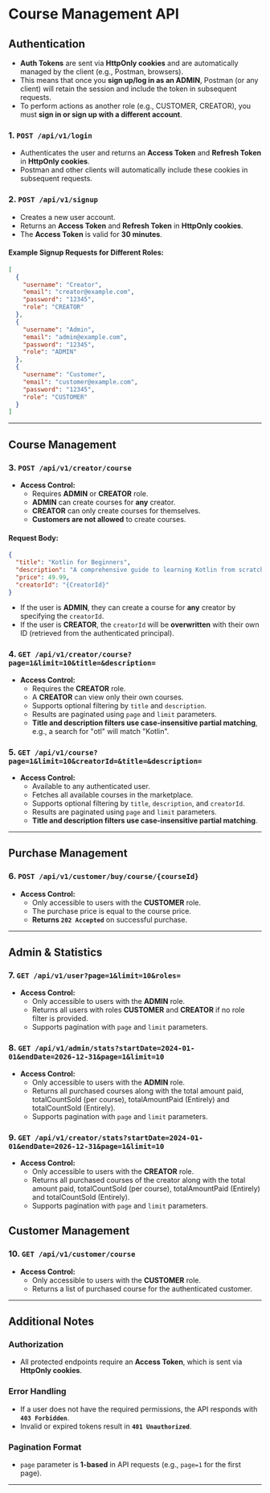 # **Course Management API**


## **Authentication**


- **Auth Tokens** are sent via **HttpOnly cookies** and are automatically managed by the client (e.g., Postman, browsers).
- This means that once you **sign up/log in as an ADMIN**, Postman (or any client) will retain the session and include the token in subsequent requests.
- To perform actions as another role (e.g., CUSTOMER, CREATOR), you must **sign in or sign up with a different account**.


### **1. `POST /api/v1/login`**
- Authenticates the user and returns an **Access Token** and **Refresh Token** in **HttpOnly cookies**.
- Postman and other clients will automatically include these cookies in subsequent requests.

### **2. `POST /api/v1/signup`**
- Creates a new user account.
- Returns an **Access Token** and **Refresh Token** in **HttpOnly cookies**.
- The **Access Token** is valid for **30 minutes**.



#### **Example Signup Requests for Different Roles:**

```json
[
  {
    "username": "Creator",
    "email": "creator@example.com",
    "password": "12345",
    "role": "CREATOR"
  },
  {
    "username": "Admin",
    "email": "admin@example.com",
    "password": "12345",
    "role": "ADMIN"
  },
  {
    "username": "Customer",
    "email": "customer@example.com",
    "password": "12345",
    "role": "CUSTOMER"
  }
]
```

---

## **Course Management**

### **3. `POST /api/v1/creator/course`**
- **Access Control:**
  - Requires **ADMIN** or **CREATOR** role.
  - **ADMIN** can create courses for **any** creator.
  - **CREATOR** can only create courses for themselves.
  - **Customers are not allowed** to create courses.

#### **Request Body:**

```json
{
  "title": "Kotlin for Beginners",
  "description": "A comprehensive guide to learning Kotlin from scratch.",
  "price": 49.99,
  "creatorId": "{CreatorId}"
}
```

- If the user is **ADMIN**, they can create a course for **any** creator by specifying the `creatorId`.
- If the user is **CREATOR**, the `creatorId` will be **overwritten** with their own ID (retrieved from the authenticated principal).

### **4. `GET /api/v1/creator/course?page=1&limit=10&title=&description=`**
- **Access Control:**
  - Requires the **CREATOR** role.
  - A **CREATOR** can view only their own courses.
  - Supports optional filtering by `title` and `description`.
  - Results are paginated using `page` and `limit` parameters.
  - **Title and description filters use case-insensitive partial matching**, e.g., a search for "otl" will match "Kotlin".

### **5. `GET /api/v1/course?page=1&limit=10&creatorId=&title=&description=`**
- **Access Control:**
  - Available to any authenticated user.
  - Fetches all available courses in the marketplace.
  - Supports optional filtering by `title`, `description`, and `creatorId`.
  - Results are paginated using `page` and `limit` parameters.
  - **Title and description filters use case-insensitive partial matching**.

---

## **Purchase Management**

### **6. `POST /api/v1/customer/buy/course/{courseId}`**
- **Access Control:**
  - Only accessible to users with the **CUSTOMER** role.
  - The purchase price is equal to the course price.
  - **Returns `202 Accepted`** on successful purchase.

---

## **Admin & Statistics**

### **7. `GET /api/v1/user?page=1&limit=10&roles=`**
- **Access Control:**
  - Only accessible to users with the **ADMIN** role.
  - Returns all users with roles **CUSTOMER** and **CREATOR** if no role filter is provided.
  - Supports pagination with `page` and `limit` parameters.

### **8. `GET /api/v1/admin/stats?startDate=2024-01-01&endDate=2026-12-31&page=1&limit=10`**
- **Access Control:**
  - Only accessible to users with the **ADMIN** role.
  - Returns all purchased courses along with the total amount paid, totalCountSold (per course), totalAmountPaid (Entirely) and totalCountSold (Entirely).
  - Supports pagination with `page` and `limit` parameters.

### **9. `GET /api/v1/creator/stats?startDate=2024-01-01&endDate=2026-12-31&page=1&limit=10`**
- **Access Control:**
  - Only accessible to users with the **CREATOR** role.
  - Returns all purchased courses of the creator along with the total amount paid, totalCountSold (per course), totalAmountPaid (Entirely) and totalCountSold (Entirely).
  - Supports pagination with `page` and `limit` parameters.

## **Customer Management**

### **10. `GET /api/v1/customer/course`**
- **Access Control:**
  - Only accessible to users with the **CUSTOMER** role.
  - Returns a list of purchased course for the authenticated customer.

---

## **Additional Notes**

### **Authorization**
- All protected endpoints require an **Access Token**, which is sent via **HttpOnly cookies**.

### **Error Handling**
- If a user does not have the required permissions, the API responds with **`403 Forbidden`**.
- Invalid or expired tokens result in **`401 Unauthorized`**.

### **Pagination Format**
- `page` parameter is **1-based** in API requests (e.g., `page=1` for the first page).

---

